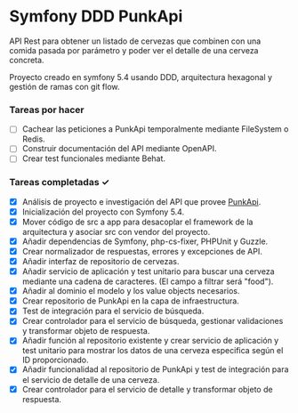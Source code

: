 # Symfony DDD PunkApi
API Rest para obtener un listado de cervezas que combinen con una comida pasada por parámetro y poder ver el detalle de una cerveza concreta.

Proyecto creado en symfony 5.4 usando DDD, arquitectura hexagonal y gestión de ramas con git flow.

### Tareas por hacer
- [ ] Cachear las peticiones a PunkApi temporalmente mediante FileSystem o Redis.
- [ ] Construir documentación del API mediante OpenAPI.
- [ ] Crear test funcionales mediante Behat.

### Tareas completadas ✓
- [x] Análisis de proyecto e investigación del API que provee [PunkApi](https://punkapi.com/documentation/v2).
- [x] Inicialización del proyecto con Symfony 5.4.
- [x] Mover código de src a app para desacoplar el framework de la arquitectura y asociar src con vendor del proyecto.
- [x] Añadir dependencias de Symfony, php-cs-fixer, PHPUnit y Guzzle.
- [x] Crear normalizador de respuestas, errores y excepciones de API.
- [x] Añadir interfaz de repositorio de cervezas.
- [x] Añadir servicio de aplicación y test unitario para buscar una cerveza mediante una cadena de caracteres. (El campo a filtrar será "food").
- [x] Añadir al dominio el modelo y los value objects necesarios.
- [x] Crear repositorio de PunkApi en la capa de infraestructura.
- [x] Test de integración para el servicio de búsqueda.
- [x] Crear controlador para el servicio de búsqueda, gestionar validaciones y transformar objeto de respuesta.
- [x] Añadir función al repositorio existente y crear servicio de aplicación y test unitario para mostrar los datos de una cerveza especifica según el ID proporcionado.
- [x] Añadir funcionalidad al repositorio de PunkApi y test de integración para el servicio de detalle de una cerveza.
- [x] Crear controlador para el servicio de detalle y transformar objeto de respuesta.
